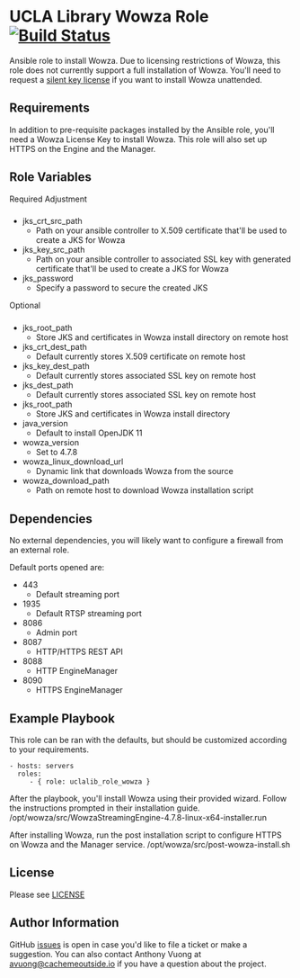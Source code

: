 UCLA Library Wowza Role [![Build Status](https://travis-ci.com/UCLALibrary/uclalib_role_wowza.svg?branch=master)](https://travis-ci.com/UCLALibrary/uclalib_role_wowza)
=========

Ansible role to install Wowza. Due to licensing restrictions of Wowza, this role does not currently support a full installation of Wowza. You'll need to request a [silent key license](https://www.wowza.com/docs/how-to-install-and-configure-wowza-streaming-engine) if you want to install Wowza unattended.

Requirements
------------

In addition to pre-requisite packages installed by the Ansible role, you'll need a Wowza License Key to install Wowza. This role will also set up HTTPS on the Engine and the Manager.

Role Variables
--------------

Required Adjustment
###
* jks_crt_src_path
  * Path on your ansible controller to X.509 certificate that'll be used to create a JKS for Wowza
* jks_key_src_path
  * Path on your ansible controller to associated SSL key with generated certificate that'll be used to create a JKS for Wowza
* jks_password
  * Specify a password to secure the created JKS

Optional
###
* jks_root_path
  * Store JKS and certificates in Wowza install directory on remote host
* jks_crt_dest_path
  * Default currently stores X.509 certificate on remote host
* jks_key_dest_path
  * Default currently stores associated SSL key on remote host
* jks_dest_path
  * Default currently stores associated SSL key on remote host
* jks_root_path
  * Store JKS and certificates in Wowza install directory
* java_version
  * Default to install OpenJDK 11
* wowza_version
  * Set to 4.7.8
* wowza_linux_download_url
  * Dynamic link that downloads Wowza from the source
* wowza_download_path
  * Path on remote host to download Wowza installation script

Dependencies
------------

No external dependencies, you will likely want to configure a firewall from an external role.

Default ports opened are:
* 443
  * Default streaming port
* 1935
  * Default RTSP streaming port
* 8086
  * Admin port
* 8087
  * HTTP/HTTPS REST API
* 8088
  * HTTP EngineManager
* 8090
  * HTTPS EngineManager

Example Playbook
----------------

This role can be ran with the defaults, but should be customized according to your requirements.

    - hosts: servers
      roles:
         - { role: uclalib_role_wowza }

After the playbook, you'll install Wowza using their provided wizard. Follow the instructions prompted in their installation guide.
    /opt/wowza/src/WowzaStreamingEngine-4.7.8-linux-x64-installer.run

After installing Wowza, run the post installation script to configure HTTPS on Wowza and the Manager service.
    /opt/wowza/src/post-wowza-install.sh

License
-------
Please see [LICENSE](LICENSE)

Author Information
------------------

GitHub [issues](https://github.com/UCLALibrary/uclalib_role_elasticsearch/issues) is open in case you'd like to file a ticket or make a suggestion. You can also contact Anthony Vuong at <a href="mailto:avuong@cachemeoutside.io">avuong@cachemeoutside.io</a> if you have a question about the project.